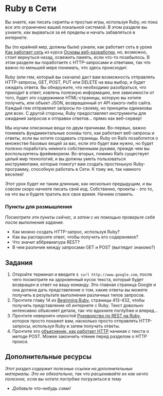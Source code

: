 # Ruby в Сети
<!-- *Estimated Time: 2 hrs* -->

Вы знаете, как писать скрипты и простые игры, используя Ruby, но пока все это ограничено вашей локальной системой. В этом разделе вы узнаете, как вырваться за её пределы и начать забавляться в интернете.

Вы (по крайней мер, должны были) узнали, как работает сеть в уроке [Как работает сеть](/web-development-101/how-does-the-web-work) из курса [Основы веб-разработки](/web-development-101), но, возможно, стоит вернуться назад, освежить память, если что-то позабылось. В этом разделе вы поработаете с HTTP-запросами и ответами, так что важно по меньшей мере понимать, что здесь происходит.

Ruby (или гем, который вы скачали) даст вам возможность отправлять HTTP-запросы, GET, POST, PUT или DELETE на ваш выбор, и будет ожидать ответа. Вы обнаружите, что необходимо разобраться, что приходит в ответ, извлечь полезную информацию, вне зависимости от того, будет это содержимое HTML-страницы, которую вы хотите получить, или объект JSON, возвращенный от API какого-либо сайта. Каждый гем отправляет запросы по-своему, но принципы одинаковы для всех. С другой стороны, Ruby предоставляет инструменты для ожидания запросов и отправки ответов... прямо как веб-сервер!

Мы изучим описанные вещи по двум причинам. Во-первых, важно понимать фундаментальные основы того, как работают веб-запросы и ответы, если вы хотите создавать страницы. Ruby on Rails позаботится о множестве базовых вещей за вас, если это будет вам нужно, но будет полезно поработать немного собственными руками, прежде чем вы воспользуетесь фреймворком. Во-вторых, помимо Rails существует целый мир технологий, и вы должны уметь пользоваться инструментами, которые помогут вам создать простенькую Ruby-программу, способную работать в Сети. К тому же, так намного веселее!

Этот урок будет не таким длинным, как несколько предыдущим, и вы совсем скоро начнете писать свой код. Собственно, проекты - это то, на что вы и будете тратить все свое время. Начнем спамить.

### Пункты для размышления

*Посмотрите эти пункты сейчас, а затем с их помощью проверьте себя после выполнения задания.*

* Как можно создать HTTP-запрос, используя Ruby?
* Как вы распарсите ответ, чтобы получить его содержимое?
* Что значит аббревиатура REST?
* В чем различие между запросами GET и POST (выглядит знакомо?)

## Задания

1. Откройте терминал и введите `$ curl http://www.google.com`, после чего посмотрите на здоровенный кусок текста, который будет возвращен в ответ на вашу команду. Это главная страница Google и она должна дать представление о том, какие ответы вы можете получить в результате выполнения различных типов запросов.
1. Прочтите главу 14 из [Beginning Ruby](http://beginningruby.org/), страницы 413-432, чтобы получить представление об интернете с Ruby. Текст довольно интенсивно объясняет детали, так что вдохните поглубже и вперед...
2. Прочтите невероятн опростой [Руководство по REST на Ruby](http://rest.elkstein.org/2008/02/using-rest-in-ruby.html), которое просто покажет вам, насколько просто отправлять HTTP-запросы, используя Ruby и затем получать ответы.
3. Прочтите это [объяснение, как работает HTTP](http://www.jmarshall.com/easy/http/#whatis) начиная с текста о методе POST. Можее закончить чтение перед разделом о HTTP прокси.

## Дополнительные ресурсы

*Этот раздел содержит полезные ссылки на дополнительные материалы. Это не обязательно, так что расценивайте их как нечто полезное, если вы хотите поглубже погрузиться в тему*

* *Добавьте что-нибудь сами!*
